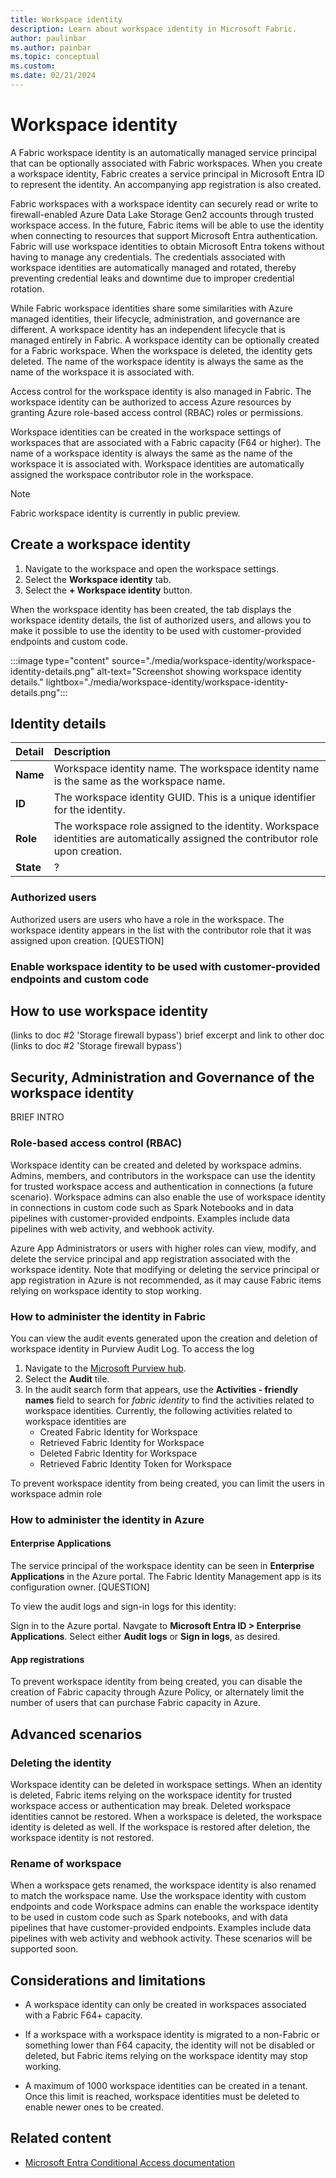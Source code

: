 ```yaml
---
title: Workspace identity
description: Learn about workspace identity in Microsoft Fabric.
author: paulinbar
ms.author: painbar
ms.topic: conceptual
ms.custom:
ms.date: 02/21/2024
---
```


# Workspace identity

A Fabric workspace identity is an automatically managed service principal that can be optionally associated with Fabric workspaces. When you create a workspace identity, Fabric creates a service principal in Microsoft Entra ID to represent the identity. An accompanying app registration is also created.

Fabric workspaces with a workspace identity can securely read or write to firewall-enabled Azure Data Lake Storage Gen2 accounts through trusted workspace access. In the future, Fabric items will be able to use the identity when connecting to resources that support Microsoft Entra authentication. Fabric will use workspace identities to obtain Microsoft Entra tokens without having to manage any credentials. The credentials associated with workspace identities are automatically managed and rotated, thereby preventing credential leaks and downtime due to improper credential rotation.

While Fabric workspace identities share some similarities with Azure managed identities, their lifecycle, administration, and governance are different. A workspace identity has an independent lifecycle that is managed entirely in Fabric. A workspace identity can be optionally created for a Fabric workspace. When the workspace is deleted, the identity gets deleted. The name of the workspace identity is always the same as the name of the workspace it is associated with.

Access control for the workspace identity is also managed in Fabric. The workspace identity can be authorized to access Azure resources by granting Azure role-based access control (RBAC) roles or permissions.

Workspace identities can be created in the workspace settings of workspaces that are associated with a Fabric capacity (F64 or higher). The name of a workspace identity is always the same as the name of the workspace it is associated with. Workspace identities are automatically assigned the workspace contributor role in the workspace.

> [!NOTE]
> Fabric workspace identity is currently in public preview.

## Create a workspace identity

1. Navigate to the workspace and open the workspace settings.
1. Select the **Workspace identity** tab.
1. Select the **+ Workspace identity** button.

When the workspace identity has been created, the tab displays the workspace identity details, the list of authorized users, and allows you to make it possible to use the identity to be used with customer-provided endpoints and custom code.

:::image type="content" source="./media/workspace-identity/workspace-identity-details.png" alt-text="Screenshot showing workspace identity details." lightbox="./media/workspace-identity/workspace-identity-details.png":::

## Identity details

| Detail | Description |
|:-------|:-----|
| **Name** | Workspace identity name. The workspace identity name is the same as the workspace name.|
| **ID** | The workspace identity GUID. This is a unique identifier for the identity. |
| **Role** | The workspace role assigned to the identity. Workspace identities are automatically assigned the contributor role upon creation. |
| **State** | ? |

### Authorized users

Authorized users are users who have a role in the workspace. The workspace identity appears in the list with the contributor role that it was assigned upon creation. [QUESTION]

### Enable workspace identity to be used with customer-provided endpoints and custom code

## How to use workspace identity

(links to doc #2 'Storage firewall bypass')
brief excerpt and link to other doc (links to doc #2 'Storage firewall bypass')

## Security, Administration and Governance of the workspace identity

BRIEF INTRO

### Role-based access control (RBAC)

Workspace identity can be created and deleted by workspace admins. Admins, members, and contributors in the workspace can use the identity for trusted workspace access and authentication in connections (a future scenario). Workspace admins can also enable the use of workspace identity in connections in custom code such as Spark Notebooks and in data pipelines with customer-provided endpoints. Examples include data pipelines with web activity, and webhook activity.

Azure App Administrators or users with higher roles can view, modify, and delete the service principal and app registration associated with the workspace identity. Note that modifying or deleting the service principal or app registration in Azure is not recommended, as it may cause Fabric items relying on workspace identity to stop working.

### How to administer the identity in Fabric

You can view the audit events generated upon the creation and deletion of workspace identity in Purview Audit Log. To access the log

1. Navigate to the [Microsoft Purview hub](../governance/use-microsoft-purview-hub.md).
1. Select the **Audit** tile.
1. In the audit search form that appears, use the **Activities - friendly names** field to search for *fabric identity* to find the activities related to workspace identities. Currently, the following activities related to workspace identities are
    * Created Fabric Identity for Workspace
    * Retrieved Fabric Identity for Workspace
    * Deleted Fabric Identity for Workspace
    * Retrieved Fabric Identity Token for Workspace

To prevent workspace identity from being created, you can limit the users in workspace admin role

### How to administer the identity in Azure

#### Enterprise Applications

The service principal of the workspace identity can be seen in **Enterprise Applications** in the Azure portal. The Fabric Identity Management app is its configuration owner. [QUESTION]

To view the audit logs and sign-in logs for this identity:

Sign in to the Azure portal.
Navgate to **Microsoft Entra ID > Enterprise Applications**.
Select either **Audit logs** or **Sign in logs**, as desired.

#### App registrations

To prevent workspace identity from being created, you can disable the creation of Fabric capacity through Azure Policy, or alternately limit the number of users that can purchase Fabric capacity in Azure. 

## Advanced scenarios

### Deleting the identity

Workspace identity can be deleted in workspace settings. When an identity is deleted, Fabric items relying on the workspace identity for trusted workspace access or authentication may break. Deleted workspace identities cannot be restored. 
When a workspace is deleted, the workspace identity is deleted as well. If the workspace is restored after deletion, the workspace identity is not restored. 

### Rename of workspace

When a workspace gets renamed, the workspace identity is also renamed to match the workspace name. 
Use the workspace identity with custom endpoints and code 
Workspace admins can enable the workspace identity to be used in custom code such as Spark notebooks, and with data pipelines that have customer-provided endpoints. Examples include data pipelines with web activity and webhook activity. These scenarios will be supported soon.

## Considerations and limitations

* A workspace identity can only be created in workspaces associated with a Fabric F64+ capacity. <Link to buying F SKU in Azure>

* If a workspace with a workspace identity is migrated to a non-Fabric or something lower than F64 capacity, the identity will not be disabled or deleted, but Fabric items relying on the workspace identity may stop working.

* A maximum of 1000 workspace identities can be created in a tenant. Once this limit is reached, workspace identities must be deleted to enable newer ones to be created. 

## Related content

* [Microsoft Entra Conditional Access documentation](/entra/identity/conditional-access/)
